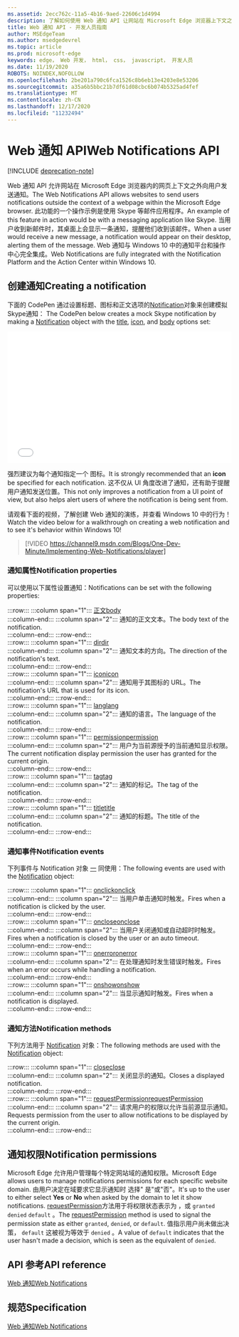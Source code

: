 ```yaml
---
ms.assetid: 2ecc762c-11a5-4b16-9aed-22606c1d4994
description: 了解如何使用 Web 通知 API 让网站在 Microsoft Edge 浏览器上下文之外向用户发送通知。
title: Web 通知 API - 开发人员指南
author: MSEdgeTeam
ms.author: msedgedevrel
ms.topic: article
ms.prod: microsoft-edge
keywords: edge， Web 开发， html， css， javascript， 开发人员
ms.date: 11/19/2020
ROBOTS: NOINDEX,NOFOLLOW
ms.openlocfilehash: 2be201a790c6fca1526c8b6eb13e4203e8e53206
ms.sourcegitcommit: a35a6b5bbc21b7df61d08cbc6b074b5325ad4fef
ms.translationtype: MT
ms.contentlocale: zh-CN
ms.lasthandoff: 12/17/2020
ms.locfileid: "11232494"
---
```

# <span data-ttu-id="5d5e9-104">Web 通知 API</span><span class="sxs-lookup"><span data-stu-id="5d5e9-104">Web Notifications API</span></span>  

[!INCLUDE [deprecation-note](../../includes/legacy-edge-note.md)]  

<span data-ttu-id="5d5e9-105">Web 通知 API 允许网站在 Microsoft Edge 浏览器内的网页上下文之外向用户发送通知。</span><span class="sxs-lookup"><span data-stu-id="5d5e9-105">The Web Notifications API allows websites to send users notifications outside the context of a webpage within the Microsoft Edge browser.</span></span>  <span data-ttu-id="5d5e9-106">此功能的一个操作示例是使用 Skype 等邮件应用程序。</span><span class="sxs-lookup"><span data-stu-id="5d5e9-106">An example of this feature in action would be with a messaging application like Skype.</span></span>  <span data-ttu-id="5d5e9-107">当用户收到新邮件时，其桌面上会显示一条通知，提醒他们收到该邮件。</span><span class="sxs-lookup"><span data-stu-id="5d5e9-107">When a user would receive a new message, a notification would appear on their desktop, alerting them of the message.</span></span>  <span data-ttu-id="5d5e9-108">Web 通知与 Windows 10 中的通知平台和操作中心完全集成。</span><span class="sxs-lookup"><span data-stu-id="5d5e9-108">Web Notifications are fully integrated with the Notification Platform and the Action Center within Windows 10.</span></span>  

## <span data-ttu-id="5d5e9-109">创建通知</span><span class="sxs-lookup"><span data-stu-id="5d5e9-109">Creating a notification</span></span>  

<span data-ttu-id="5d5e9-110">下面的 CodePen 通过设置标题、图标和正文选项的[Notification](https://msdn.microsoft.com/library/mt710818)对象来创建[](https://msdn.microsoft.com/library/mt710814)模拟 Skype[](https://msdn.microsoft.com/library/mt710811)通知： [](https://msdn.microsoft.com/library/mt710826)</span><span class="sxs-lookup"><span data-stu-id="5d5e9-110">The CodePen below creates a mock Skype notification by making a [Notification](https://msdn.microsoft.com/library/mt710818) object with the [title](https://msdn.microsoft.com/library/mt710826), [icon](https://msdn.microsoft.com/library/mt710814), and [body](https://msdn.microsoft.com/library/mt710811) options set:</span></span>  

<iframe height='295' scrolling='no' title='<span data-ttu-id="5d5e9-111">Web 通知</span><span class="sxs-lookup"><span data-stu-id="5d5e9-111">Web notifications</span></span>' src='//codepen.io/MicrosoftEdgeDocumentation/embed/RGbxWW/?height=295&theme-id=23761&default-tab=result&embed-version=2&editable=true' frameborder='no' allowtransparency='true' allowfullscreen='true' style='width: 100%;'><span data-ttu-id="5d5e9-112">请参阅 <a href='https://codepen.io/MicrosoftEdgeDocumentation/pen/RGbxWW/'> CodePen 上的 Microsoft Edge 文档 (@MicrosoftEdgeDocumentation) </a> 笔 <a href='https://codepen.io/MicrosoftEdgeDocumentation'> Web </a> <a href='https://codepen.io'> 通知 </a> 。</span><span class="sxs-lookup"><span data-stu-id="5d5e9-112">See the Pen <a href='https://codepen.io/MicrosoftEdgeDocumentation/pen/RGbxWW/'>Web notifications</a> by Microsoft Edge Docs (<a href='https://codepen.io/MicrosoftEdgeDocumentation'>@MicrosoftEdgeDocumentation</a>) on <a href='https://codepen.io'>CodePen</a>.</span></span></iframe>  

<span data-ttu-id="5d5e9-113">强烈建议为每个通知指定一个 图标。</span><span class="sxs-lookup"><span data-stu-id="5d5e9-113">It is strongly recommended that an **icon** be specified for each notification.</span></span>  <span data-ttu-id="5d5e9-114">这不仅从 UI 角度改进了通知，还有助于提醒用户通知发送位置。</span><span class="sxs-lookup"><span data-stu-id="5d5e9-114">This not only improves a notification from a UI point of view, but also helps alert users of where the notification is being sent from.</span></span>  

<span data-ttu-id="5d5e9-115">请观看下面的视频，了解创建 Web 通知的演练，并查看 Windows 10 中的行为！</span><span class="sxs-lookup"><span data-stu-id="5d5e9-115">Watch the video below for a walkthrough on creating a web notification and to see it's behavior within Windows 10!</span></span>  

> [!VIDEO https://channel9.msdn.com/Blogs/One-Dev-Minute/Implementing-Web-Notifications/player]  

### <span data-ttu-id="5d5e9-116">通知属性</span><span class="sxs-lookup"><span data-stu-id="5d5e9-116">Notification properties</span></span>  

<span data-ttu-id="5d5e9-117">可以使用以下属性设置通知：</span><span class="sxs-lookup"><span data-stu-id="5d5e9-117">Notifications can be set with the following properties:</span></span>  

:::row:::
   :::column span="1":::
      [<span data-ttu-id="5d5e9-118">正文</span><span class="sxs-lookup"><span data-stu-id="5d5e9-118">body</span></span>](https://developer.mozilla.org/docs/Web/API/Notification/body)  
   :::column-end:::
   :::column span="2":::
      <span data-ttu-id="5d5e9-119">通知的正文文本。</span><span class="sxs-lookup"><span data-stu-id="5d5e9-119">The body text of the notification.</span></span>  
   :::column-end:::
:::row-end:::  
:::row:::
   :::column span="1":::
      [<span data-ttu-id="5d5e9-120">dir</span><span class="sxs-lookup"><span data-stu-id="5d5e9-120">dir</span></span>](https://developer.mozilla.org/docs/Web/API/Notification/dir)  
   :::column-end:::
   :::column span="2":::
      <span data-ttu-id="5d5e9-121">通知文本的方向。</span><span class="sxs-lookup"><span data-stu-id="5d5e9-121">The direction of the notification's text.</span></span>  
   :::column-end:::
:::row-end:::  
:::row:::
   :::column span="1":::
      [<span data-ttu-id="5d5e9-122">icon</span><span class="sxs-lookup"><span data-stu-id="5d5e9-122">icon</span></span>](https://developer.mozilla.org/docs/Web/API/Notification/icon)  
   :::column-end:::
   :::column span="2":::
      <span data-ttu-id="5d5e9-123">通知用于其图标的 URL。</span><span class="sxs-lookup"><span data-stu-id="5d5e9-123">The notification's URL that is used for its icon.</span></span>  
   :::column-end:::
:::row-end:::  
:::row:::
   :::column span="1":::
      [<span data-ttu-id="5d5e9-124">lang</span><span class="sxs-lookup"><span data-stu-id="5d5e9-124">lang</span></span>](https://developer.mozilla.org/docs/Web/API/Notification/lang)  
   :::column-end:::
   :::column span="2":::
      <span data-ttu-id="5d5e9-125">通知的语言。</span><span class="sxs-lookup"><span data-stu-id="5d5e9-125">The language of the notification.</span></span>  
   :::column-end:::
:::row-end:::  
:::row:::
   :::column span="1":::
      [<span data-ttu-id="5d5e9-126">permission</span><span class="sxs-lookup"><span data-stu-id="5d5e9-126">permission</span></span>](https://developer.mozilla.org/docs/Web/API/Notification/permission)  
   :::column-end:::
   :::column span="2":::
      <span data-ttu-id="5d5e9-127">用户为当前源授予的当前通知显示权限。</span><span class="sxs-lookup"><span data-stu-id="5d5e9-127">The current notification display permission the user has granted for the current origin.</span></span>  
   :::column-end:::
:::row-end:::  
:::row:::
   :::column span="1":::
      [<span data-ttu-id="5d5e9-128">tag</span><span class="sxs-lookup"><span data-stu-id="5d5e9-128">tag</span></span>](https://developer.mozilla.org/docs/Web/API/Notification/tag)  
   :::column-end:::
   :::column span="2":::
      <span data-ttu-id="5d5e9-129">通知的标记。</span><span class="sxs-lookup"><span data-stu-id="5d5e9-129">The tag of the notification.</span></span>  
   :::column-end:::
:::row-end:::  
:::row:::
   :::column span="1":::
      [<span data-ttu-id="5d5e9-130">title</span><span class="sxs-lookup"><span data-stu-id="5d5e9-130">title</span></span>](https://developer.mozilla.org/docs/Web/API/Notification/title)  
   :::column-end:::
   :::column span="2":::
      <span data-ttu-id="5d5e9-131">通知的标题。</span><span class="sxs-lookup"><span data-stu-id="5d5e9-131">The title of the notification.</span></span>  
   :::column-end:::
:::row-end:::  

### <span data-ttu-id="5d5e9-132">通知事件</span><span class="sxs-lookup"><span data-stu-id="5d5e9-132">Notification events</span></span>  

<span data-ttu-id="5d5e9-133">下列事件与 Notification 对象 [一](https://developer.mozilla.org/docs/Web/API/Notification) 同使用：</span><span class="sxs-lookup"><span data-stu-id="5d5e9-133">The following events are used with the [Notification](https://developer.mozilla.org/docs/Web/API/Notification) object:</span></span>  

:::row:::
   :::column span="1":::
      [<span data-ttu-id="5d5e9-134">onclick</span><span class="sxs-lookup"><span data-stu-id="5d5e9-134">onclick</span></span>](https://developer.mozilla.org/docs/Web/API/Element/click_event)  
   :::column-end:::
   :::column span="2":::
      <span data-ttu-id="5d5e9-135">当用户单击通知时触发。</span><span class="sxs-lookup"><span data-stu-id="5d5e9-135">Fires when a notification is clicked by the user.</span></span>  
   :::column-end:::
:::row-end:::  
:::row:::
   :::column span="1":::
      [<span data-ttu-id="5d5e9-136">onclose</span><span class="sxs-lookup"><span data-stu-id="5d5e9-136">onclose</span></span>](https://developer.mozilla.org/docs/Archive/Mozilla/XUL/Events/close_event)  
   :::column-end:::
   :::column span="2":::
      <span data-ttu-id="5d5e9-137">当用户关闭通知或自动超时时触发。</span><span class="sxs-lookup"><span data-stu-id="5d5e9-137">Fires when a notification is closed by the user or an auto timeout.</span></span>  
   :::column-end:::
:::row-end:::  
:::row:::
   :::column span="1":::
      [<span data-ttu-id="5d5e9-138">onerror</span><span class="sxs-lookup"><span data-stu-id="5d5e9-138">onerror</span></span>](https://developer.mozilla.org/docs/Web/API/Element/error_event)  
   :::column-end:::
   :::column span="2":::
      <span data-ttu-id="5d5e9-139">在处理通知时发生错误时触发。</span><span class="sxs-lookup"><span data-stu-id="5d5e9-139">Fires when an error occurs while handling a notification.</span></span>  
   :::column-end:::
:::row-end:::  
:::row:::
   :::column span="1":::
      [<span data-ttu-id="5d5e9-140">onshow</span><span class="sxs-lookup"><span data-stu-id="5d5e9-140">onshow</span></span>](https://developer.mozilla.org/docs/Web/API/Element/show_event)  
   :::column-end:::
   :::column span="2":::
      <span data-ttu-id="5d5e9-141">当显示通知时触发。</span><span class="sxs-lookup"><span data-stu-id="5d5e9-141">Fires when a notification is displayed.</span></span>  
   :::column-end:::
:::row-end:::  

### <span data-ttu-id="5d5e9-142">通知方法</span><span class="sxs-lookup"><span data-stu-id="5d5e9-142">Notification methods</span></span>  

<span data-ttu-id="5d5e9-143">下列方法用于 [Notification](https://developer.mozilla.org/docs/Web/API/Notification) 对象：</span><span class="sxs-lookup"><span data-stu-id="5d5e9-143">The following methods are used with the [Notification](https://developer.mozilla.org/docs/Web/API/Notification) object:</span></span>  

:::row:::
   :::column span="1":::
      [<span data-ttu-id="5d5e9-144">close</span><span class="sxs-lookup"><span data-stu-id="5d5e9-144">close</span></span>](https://developer.mozilla.org/docs/Web/API/Notification/close)  
   :::column-end:::
   :::column span="2":::
      <span data-ttu-id="5d5e9-145">关闭显示的通知。</span><span class="sxs-lookup"><span data-stu-id="5d5e9-145">Closes a displayed notification.</span></span>  
   :::column-end:::
:::row-end:::  
:::row:::
   :::column span="1":::
      [<span data-ttu-id="5d5e9-146">requestPermission</span><span class="sxs-lookup"><span data-stu-id="5d5e9-146">requestPermission</span></span>](https://developer.mozilla.org/docs/Web/API/Notification/requestPermission)  
   :::column-end:::
   :::column span="2":::
      <span data-ttu-id="5d5e9-147">请求用户的权限以允许当前源显示通知。</span><span class="sxs-lookup"><span data-stu-id="5d5e9-147">Requests permission from the user to allow notifications to be displayed by the current origin.</span></span>  
   :::column-end:::
:::row-end:::  

## <span data-ttu-id="5d5e9-148">通知权限</span><span class="sxs-lookup"><span data-stu-id="5d5e9-148">Notification permissions</span></span>  

<span data-ttu-id="5d5e9-149">Microsoft Edge 允许用户管理每个特定网站域的通知权限。</span><span class="sxs-lookup"><span data-stu-id="5d5e9-149">Microsoft Edge allows users to manage notifications permissions for each specific website domain.</span></span>  <span data-ttu-id="5d5e9-150">由用户决定在域要求它显示通知时 选择" 是"或"否"。</span><span class="sxs-lookup"><span data-stu-id="5d5e9-150">It's up to the user to either select **Yes** or **No** when asked by the domain to let it show notifications.</span></span>  <span data-ttu-id="5d5e9-151">[requestPermission](https://developer.mozilla.org/docs/Web/API/Notification/requestPermission)方法用于将权限状态表示为 ，或 `granted` `denied` `default` 。</span><span class="sxs-lookup"><span data-stu-id="5d5e9-151">The [requestPermission](https://developer.mozilla.org/docs/Web/API/Notification/requestPermission) method is used to signal the permission state as either `granted`, `denied`, or `default`.</span></span>  <span data-ttu-id="5d5e9-152">值指示用户尚未做出决策， `default` 这被视为等效于 `denied` 。</span><span class="sxs-lookup"><span data-stu-id="5d5e9-152">A value of `default` indicates that the user hasn't made a decision, which is seen as the equivalent of `denied`.</span></span>  

## <span data-ttu-id="5d5e9-153">API 参考</span><span class="sxs-lookup"><span data-stu-id="5d5e9-153">API reference</span></span>  

[<span data-ttu-id="5d5e9-154">Web 通知</span><span class="sxs-lookup"><span data-stu-id="5d5e9-154">Web Notifications</span></span>](https://developer.mozilla.org/docs/Web/API/Notifications_API)  

## <span data-ttu-id="5d5e9-155">规范</span><span class="sxs-lookup"><span data-stu-id="5d5e9-155">Specification</span></span>  

[<span data-ttu-id="5d5e9-156">Web 通知</span><span class="sxs-lookup"><span data-stu-id="5d5e9-156">Web Notifications</span></span>](https://notifications.spec.whatwg.org)  
